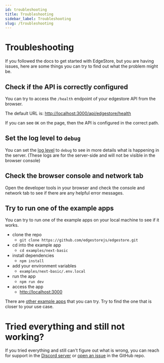 ```yaml
---
id: troubleshooting
title: Troubleshooting
sidebar_label: Troubleshooting
slug: /troubleshooting
---
```


# Troubleshooting

If you followed the docs to get started with EdgeStore, but you are having issues, here are some things you can try to find out what the problem might be.

## Check if the API is correctly configured

You can try to access the `/health` endpoint of your edgestore API from the browser.

The default URL is: [http://localhost:3000/api/edgestore/health](http://localhost:3000/api/edgestore/health)

If you can see `OK` on the page, then the API is configured in the correct path.

## Set the log level to `debug`

You can set the [log level](./logging.md) to `debug` to see in more details what is happening in the server. (These logs are for the server-side and will not be visible in the browser console)

## Check the browser console and network tab

Open the developer tools in your browser and check the console and network tab to see if there are any helpful error messages.

## Try to run one of the example apps

You can try to run one of the example apps on your local machine to see if it works.

- clone the repo
  - `git clone https://github.com/edgestorejs/edgestore.git`
- cd into the example app
  - `cd examples/next-basic`
- install dependencies
  - `npm install`
- add your environment variables
  - `examples/next-basic/.env.local`
- run the app
  - `npm run dev`
- access the app
  - [http://localhost:3000](http://localhost:3000)

There are [other example apps](https://github.com/edgestorejs/edgestore/tree/main/examples) that you can try. Try to find the one that is closer to your use case.

# Tried everything and still not working?

If you tried everything and still can't figure out what is wrong, you can reach for support in the [Discord server](https://discord.gg/HvrnhRTfgQ) or [open an issue](https://github.com/edgestorejs/edgestore/issues) in the GitHub repo.